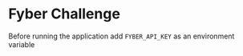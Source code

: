 Fyber Challenge
===============

Before running the application add `FYBER_API_KEY` as an environment variable